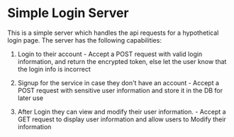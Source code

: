 # Simple Login Server

This is a simple server which handles the api requests for a hypothetical login page. The server has the following capabilities:

1. Login to their account - Accept a POST request with valid login information, and return the encrypted token, else let the user know that the login info is incorrect

2. Signup for the service in case they don't have an account - Accept a POST request with sensitive user information and store it in the DB for later use

3. After Login they can view and modify their user information. - Accept a GET request to display user information and allow users to Modify their information


